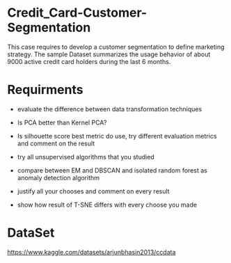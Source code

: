 # Credit_Card-Customer-Segmentation

This case requires to develop a customer segmentation to define marketing strategy. The
sample Dataset summarizes the usage behavior of about 9000 active credit card holders during the last 6 months. 

# Requirments
 

* evaluate the difference between data transformation techniques 

* Is PCA better than Kernel PCA? 

* Is silhouette score best metric do use, try different evaluation metrics and comment on the result 

* try all unsupervised algorithms that you studied 

* compare between EM and DBSCAN and isolated random forest as anomaly detection algorithm 

* justify all your chooses and comment on every result 

* show how result of T-SNE differs with every choose you made 

# DataSet

https://www.kaggle.com/datasets/arjunbhasin2013/ccdata

